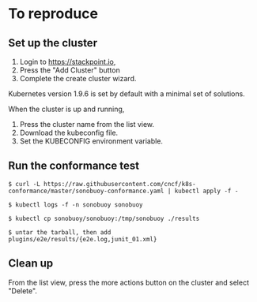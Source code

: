 # To reproduce

## Set up the cluster

1. Login to https://stackpoint.io, 
1. Press the "Add Cluster" button
1. Complete the create cluster wizard. 

Kubernetes version 1.9.6 is set by default with a minimal set of solutions.  

When the cluster is up and running, 

1. Press the cluster name from the list view. 
1. Download the kubeconfig file.  
2. Set the KUBECONFIG environment variable.

## Run the conformance test

```
$ curl -L https://raw.githubusercontent.com/cncf/k8s-conformance/master/sonobuoy-conformance.yaml | kubectl apply -f -

$ kubectl logs -f -n sonobuoy sonobuoy

$ kubectl cp sonobuoy/sonobuoy:/tmp/sonobuoy ./results

$ untar the tarball, then add plugins/e2e/results/{e2e.log,junit_01.xml}
```

## Clean up
From the list view, press the more actions button on the cluster and select "Delete". 
